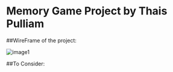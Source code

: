 # Memory Game Project by Thais Pulliam

##WireFrame of the project:

![image1](https://cloud.githubusercontent.com/assets/14362520/10981540/5a610990-83d6-11e5-9fd6-8b91df872b46.JPG)

##To Consider:
